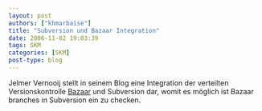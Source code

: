 ```yaml
---
layout: post
authors: ["khmarbaise"]
title: "Subversion und Bazaar Integration"
date: 2006-11-02 19:03:39
tags: SKM
categories: [SKM]
post-type: blog
---
```

Jelmer Vernooij stellt in seinem Blog eine Integration der verteilten Versionskontrolle
[Bazaar](http://jelmer.vernstok.nl/blog/index.php?/categories/8-bzr "Bazaar") und Subversion dar, womit es möglich ist Bazaar 
branches in Subversion ein zu checken.
